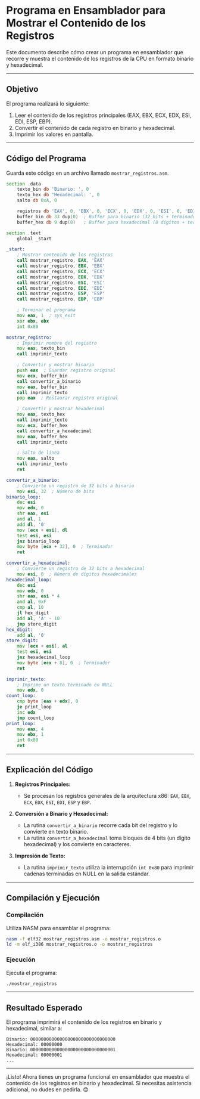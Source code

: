 # Programa en Ensamblador para Mostrar el Contenido de los Registros

Este documento describe cómo crear un programa en ensamblador que recorre y muestra el contenido de los registros de la CPU en formato binario y hexadecimal.

---

## Objetivo

El programa realizará lo siguiente:
1. Leer el contenido de los registros principales (EAX, EBX, ECX, EDX, ESI, EDI, ESP, EBP).
2. Convertir el contenido de cada registro en binario y hexadecimal.
3. Imprimir los valores en pantalla.

---

## Código del Programa

Guarda este código en un archivo llamado `mostrar_registros.asm`.

```asm
section .data
    texto_bin db 'Binario: ', 0
    texto_hex db 'Hexadecimal: ', 0
    salto db 0xA, 0

    registros db 'EAX', 0, 'EBX', 0, 'ECX', 0, 'EDX', 0, 'ESI', 0, 'EDI', 0, 'ESP', 0, 'EBP', 0
    buffer_bin db 33 dup(0)  ; Buffer para binario (32 bits + terminador)
    buffer_hex db 9 dup(0)   ; Buffer para hexadecimal (8 dígitos + terminador)

section .text
    global _start

_start:
    ; Mostrar contenido de los registros
    call mostrar_registro, EAX, 'EAX'
    call mostrar_registro, EBX, 'EBX'
    call mostrar_registro, ECX, 'ECX'
    call mostrar_registro, EDX, 'EDX'
    call mostrar_registro, ESI, 'ESI'
    call mostrar_registro, EDI, 'EDI'
    call mostrar_registro, ESP, 'ESP'
    call mostrar_registro, EBP, 'EBP'

    ; Terminar el programa
    mov eax, 1  ; sys_exit
    xor ebx, ebx
    int 0x80

mostrar_registro:
    ; Imprimir nombre del registro
    mov eax, texto_bin
    call imprimir_texto

    ; Convertir y mostrar binario
    push eax  ; Guardar registro original
    mov ecx, buffer_bin
    call convertir_a_binario
    mov eax, buffer_bin
    call imprimir_texto
    pop eax  ; Restaurar registro original

    ; Convertir y mostrar hexadecimal
    mov eax, texto_hex
    call imprimir_texto
    mov ecx, buffer_hex
    call convertir_a_hexadecimal
    mov eax, buffer_hex
    call imprimir_texto

    ; Salto de línea
    mov eax, salto
    call imprimir_texto
    ret

convertir_a_binario:
    ; Convierte un registro de 32 bits a binario
    mov esi, 32  ; Número de bits
binario_loop:
    dec esi
    mov edx, 0
    shr eax, esi
    and al, 1
    add dl, '0'
    mov [ecx + esi], dl
    test esi, esi
    jnz binario_loop
    mov byte [ecx + 32], 0  ; Terminador
    ret

convertir_a_hexadecimal:
    ; Convierte un registro de 32 bits a hexadecimal
    mov esi, 8  ; Número de dígitos hexadecimales
hexadecimal_loop:
    dec esi
    mov edx, 0
    shr eax, esi * 4
    and al, 0xF
    cmp al, 10
    jl hex_digit
    add al, 'A' - 10
    jmp store_digit
hex_digit:
    add al, '0'
store_digit:
    mov [ecx + esi], al
    test esi, esi
    jnz hexadecimal_loop
    mov byte [ecx + 8], 0  ; Terminador
    ret

imprimir_texto:
    ; Imprime un texto terminado en NULL
    mov edx, 0
count_loop:
    cmp byte [eax + edx], 0
    je print_loop
    inc edx
    jmp count_loop
print_loop:
    mov eax, 4
    mov ebx, 1
    int 0x80
    ret
```

---

## Explicación del Código

1. **Registros Principales:**
   - Se procesan los registros generales de la arquitectura x86: `EAX`, `EBX`, `ECX`, `EDX`, `ESI`, `EDI`, `ESP` y `EBP`.

2. **Conversión a Binario y Hexadecimal:**
   - La rutina `convertir_a_binario` recorre cada bit del registro y lo convierte en texto binario.
   - La rutina `convertir_a_hexadecimal` toma bloques de 4 bits (un dígito hexadecimal) y los convierte en caracteres.

3. **Impresión de Texto:**
   - La rutina `imprimir_texto` utiliza la interrupción `int 0x80` para imprimir cadenas terminadas en NULL en la salida estándar.

---

## Compilación y Ejecución

### Compilación

Utiliza NASM para ensamblar el programa:

```bash
nasm -f elf32 mostrar_registros.asm -o mostrar_registros.o
ld -m elf_i386 mostrar_registros.o -o mostrar_registros
```

### Ejecución

Ejecuta el programa:

```bash
./mostrar_registros
```

---

## Resultado Esperado

El programa imprimirá el contenido de los registros en binario y hexadecimal, similar a:

```
Binario: 00000000000000000000000000000000
Hexadecimal: 00000000
Binario: 00000000000000000000000000000001
Hexadecimal: 00000001
...
```

---

¡Listo! Ahora tienes un programa funcional en ensamblador que muestra el contenido de los registros en binario y hexadecimal. Si necesitas asistencia adicional, no dudes en pedirla. 😊
